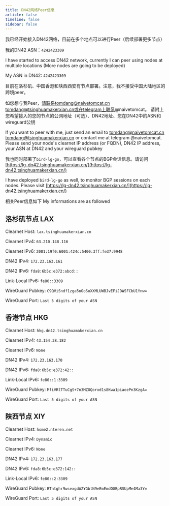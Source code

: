 ```yaml
---
title: DN42网络Peer信息
article: false
timeline: false
sidebar: false
---
```


我已经开始接入DN42网络，目前在多个地点可以进行Peer（后续部署更多节点）

我的DN42 ASN：`4242423309`

I have started to access DN42 network, currently I can peer using nodes at multiple locations
(More nodes are going to be deployed)

My ASN in DN42: `4242423309`

目前在洛杉矶、中国香港和陕西西安有节点部署。注意，我不接受中国大陆地区的跨境peer。

如您想与我Peer，请联系tomdang@naivetomcat.cn tomdang@tsinghuamakerxian.cn或在telegram上联系@naivetomcat。
请附上您希望接入的您的节点的公网地址（可选）、DN42地址、您在DN42中的ASN和wireguard公钥

If you want to peer with me, just send an email to tomdang@naivetomcat.cn tomdang@tsinghuamakerxian.cn
or contact me at telegram @naivetomcat. Please send your node's clearnet IP address (or FQDN), DN42 IP
address, your ASN at DN42 and your wireguard pubkey

我也同时部署了`bird-lg-go`，可以查看各个节点的BGP会话信息。请访问[https://lg-dn42.tsinghuamakerxian.cn/](https://lg-dn42.tsinghuamakerxian.cn/)

I have deployed `bird-lg-go` as well, to monitor BGP sessions on each nodes. Please visit [https://lg-dn42.tsinghuamakerxian.cn/](https://lg-dn42.tsinghuamakerxian.cn/)

相关Peer信息如下
My informations are as followed

## 洛杉矶节点 LAX

Clearnet Host: `lax.tsinghuamakerxian.cn`

Clearnet IPv4: `63.210.148.116`

Clearnet IPv6: `2001:19f0:6001:424c:5400:3ff:fe37:9948`

DN42 IPv4: `172.23.163.161`

DN42 IPv6: `fda8:6b5c:e372:abcd::`

Link-Local IPv6: `fe80::3309`

WireGuard Pubkey: `C9QViSndf1zga5nOoSoXXMLUWBJvEFiJDWSFCbU1Ynw=`

WireGuard Port: `Last 5 digits of your ASN`

## 香港节点 HKG

Clearnet Host: `hkg.dn42.tsinghuamakerxian.cn`

Clearnet IPv4: `43.154.38.182`

Clearnet IPv6: `None`

DN42 IPv4: `172.23.163.170`

DN42 IPv6: `fda8:6b5c:e372:42::`

Link-Local IPv6: `fe80::1:3309`

WireGuard Pubkey: `MfiVRlTTuCgS+7n3MZOQorxd1s8Kwa1piaoePn3KzgA=`

WireGuard Port: `Last 5 digits of your ASN`

## 陕西节点 XIY

Clearnet Host: `home2.nteren.net`

Clearnet IPv4: `Dynamic`

Clearnet IPv6: `None`

DN42 IPv4: `172.23.163.177`

DN42 IPv6: `fda8:6b5c:e372:142::`

Link-Local IPv6: `fe80::2:3309`

WireGuard Pubkey: `BTntghr9wsexgdAZYGbtN9eEmEmdOGBpRSUpMe4Ma3Y=`

WireGuard Port: `Last 5 digits of your ASN`